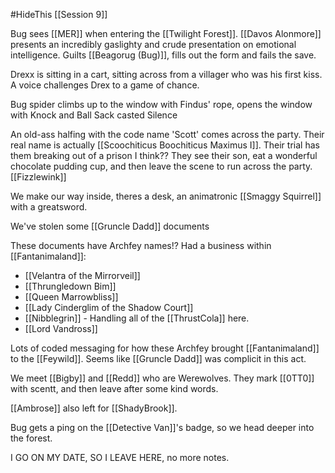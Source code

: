 #HideThis 
[[Session 9]]

Bug sees [[MER]] when entering the [[Twilight Forest]]. [[Davos Alonmore]] presents an incredibly gaslighty and crude presentation on emotional intelligence. Guilts [[Beagorug (Bug)]], fills out the form and fails the save.

Drexx is sitting in a cart, sitting across from a villager who was his first kiss. A voice challenges Drex to a game of chance. 

Bug spider climbs up to the window with Findus' rope, opens the window with Knock and Ball Sack casted Silence

An old-ass halfing with the code name 'Scott' comes across the party. Their real name is actually [[Scoochiticus Boochiticus Maximus I]]. Their trial has them breaking out of a prison I think?? They see their son, eat a wonderful chocolate pudding cup, and then leave the scene to run across the party. [[Fizzlewink]]

We make our way inside, theres a desk, an animatronic [[Smaggy Squirrel]] with a greatsword. 

We've stolen some [[Gruncle Dadd]] documents

These documents have Archfey names!?
Had a business within [[Fantanimaland]]:
- [[Velantra of the Mirrorveil]]
- [[Thrungledown Bim]]
- [[Queen Marrowbliss]]
- [[Lady Cinderglim of the Shadow Court]]
- [[Nibblegrin]] - Handling all of the [[ThrustCola]] here.
- [[Lord Vandross]]

Lots of coded messaging for how these Archfey brought [[Fantanimaland]] to the [[Feywild]]. Seems like [[Gruncle Dadd]] was complicit in this act.

We meet [[Bigby]] and [[Redd]] who are Werewolves. They mark [[0TT0]] with scentt, and then leave after some kind words.

[[Ambrose]] also left for [[ShadyBrook]].

Bug gets a ping on the [[Detective Van]]'s badge, so we head deeper into the forest.

I GO ON MY DATE, SO I LEAVE HERE, no more notes.